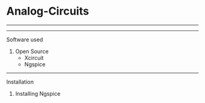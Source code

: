 # Analog-Circuits

---
---
Software used
1. Open Source
     * Xcircuit
     * Ngspice

---
Installation
1. Installing Ngspice 